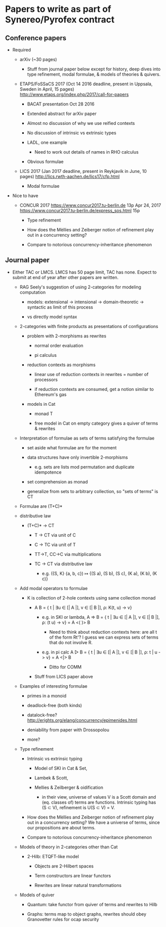 ﻿# Papers to write as part of Synereo/Pyrofex contract

## Conference papers


* Required

    * arXiv (~30 pages)

        * Stuff from journal paper below except for history, deep dives into type refinement, modal formulae, & models of theories & quivers.

    * ETAPS/FoSSaCS 2017 (Oct 14 2016 deadline, present in Uppsala, Sweden in April, 15 pages)
    http://www.etaps.org/index.php/2017/call-for-papers

        * BACAT presentation Oct 28 2016

        * Extended abstract for arXiv paper

        * Almost no discussion of why we use reified contexts

        * No discussion of intrinsic vs extrinsic types

        * LADL, one example

            * Need to work out details of names in RHO calculus

        * Obvious formulae

    * LICS 2017 (Jan 2017 deadline, present in Reykjavik in June, 10 pages)
    http://lics.rwth-aachen.de/lics17/cfp.html

        * Modal formulae

* Nice to have

    * CONCUR 2017
      https://www.concur2017.tu-berlin.de 13p Apr 24, 2017
      https://www.concur2017.tu-berlin.de/express_sos.html 15p

        * Type refinement

        * How does the Mèllies and Zeiberger notion of refinement play out in a concurrency setting?

        * Compare to notorious concurrency-inheritance phenomenon


## Journal paper

* Either TAC or LMCS.  LMCS has 50 page limit, TAC has none.  Expect to submit at end of year after other papers are written.

    * RAG Seely's suggestion of using 2-categories for modeling computation

        * models: extensional -> intensional -> domain-theoretic -> syntactic as limit of this process
        
        * vs directly model syntax

    * 2-categories with finite products as presentations of configurations

        * problem with 2-morphisms as rewrites

            * normal order evaluation

            * pi calculus

        * reduction contexts as morphisms

            * linear use of reduction contexts in rewrites = number of processors

            * if reduction contexts are consumed, get a notion similar to Ethereum's gas

        * models in Cat

            * monad T

            * free model in Cat on empty category gives a quiver of terms & rewrites

    * Interpretation of formulae as sets of terms satisfying the formulae

        * set aside what formulae are for the moment

        * data structures have only invertible 2-morphisms

            * e.g. sets are lists mod permutation and duplicate idempotence

        * set comprehension as monad

        * generalize from sets to arbitrary collection, so "sets of terms" is CT

    * Formulae are (T+C)*

    * distributive law

        * (T+C)* -> CT

            * T -> CT via unit of C

            * C -> TC via unit of T

            * TT->T, CC->C via multiplications

            * TC -> CT via distributive law

                * e.g. ({S, K} {a, b, c}) ↦ {(S a), (S b), (S c), (K a), (K b), (K c)}

    * Add modal operators to formulae

        * K is collection of 2-hole contexts using same collection monad

            * A <K> B = { t | ∃u ∈ [| A |], v ∈ [| B |], ρ: K(t, u) -> v}

                * e.g. in SKI or lambda, 
                  A => B = { t | ∃u ∈ [| A |], v ∈ [| B |], ρ: (t u) -> v} = A <( )> B

                    * Need to think about reduction contexts here: are all t of the form Rt'?  I guess we can express sets of terms that do not involve R.

                * e.g. in pi calc
                  A ▷ B = { t | ∃u ∈ [| A |], v ∈ [| B |], ρ: t | u -> v} = A <|> B

                    * Ditto for COMM

            * Stuff from LICS paper above

    * Examples of interesting formulae

        * primes in a monoid

        * deadlock-free (both kinds)

        * datalock-free? http://erights.org/elang/concurrency/epimenides.html

        * deniability from paper with Drossopolou

        * more?

    * Type refinement

        * Intrinsic vs extrinsic typing

            * Model of SKI in Cat & Set, 

            * Lambek & Scott, 

            * Mellies & Zeilberger & oidification

                * in their view, universe of values V is a Scott domain and (eq. classes of) terms are functions.  Intrinsic typing has (S ⊂ V), refinement is U(S ⊂ V) = V.

        * How does the Mèllies and Zeiberger notion of refinement play out in a concurrency setting?  We have a universe of 
        terms, since our propositions are about terms.

        * Compare to notorious concurrency-inheritance phenomenon

    * Models of theory in 2-categories other than Cat
    
        * 2-Hilb: ETQFT-like model
        
            * Objects are 2-Hilbert spaces
            
            * Term constructors are linear functors
            
            * Rewrites are linear natural transformations

    * Models of quiver

        * Quantum: take functor from quiver of terms and rewrites to Hilb

        * Graphs: terms map to object graphs, rewrites should obey Granovetter rules for ocap security



